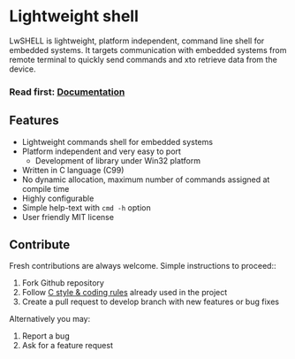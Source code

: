 # Lightweight shell

LwSHELL is lightweight, platform independent, command line shell for embedded systems.
It targets communication with embedded systems from remote terminal to quickly send commands and xto retrieve data from the device.

<h3>Read first: <a href="https://docs.majerle.eu/projects/lwshell/">Documentation</a></h3>

## Features

* Lightweight commands shell for embedded systems
* Platform independent and very easy to port
    * Development of library under Win32 platform
* Written in C language (C99)
* No dynamic allocation, maximum number of commands assigned at compile time
* Highly configurable
* Simple help-text with `cmd -h` option
* User friendly MIT license

## Contribute

Fresh contributions are always welcome. Simple instructions to proceed::

1. Fork Github repository
2. Follow [C style & coding rules](https://github.com/MaJerle/c-code-style) already used in the project
3. Create a pull request to develop branch with new features or bug fixes

Alternatively you may:

1. Report a bug
2. Ask for a feature request
